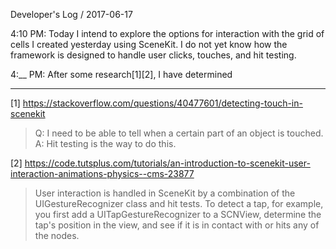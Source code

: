 Developer's Log / 2017-06-17

4:10 PM: Today I intend to explore the options for interaction with the grid of cells I created yesterday using SceneKit. I do not yet know how the framework is designed to handle user clicks, touches, and hit testing.

4:__ PM: After some research[1][2], I have determined

---

[1] https://stackoverflow.com/questions/40477601/detecting-touch-in-scenekit
> Q: I need to be able to tell when a certain part of an object is touched. A: Hit testing is the way to do this.

[2] https://code.tutsplus.com/tutorials/an-introduction-to-scenekit-user-interaction-animations-physics--cms-23877
> User interaction is handled in SceneKit by a combination of the UIGestureRecognizer class and hit tests. To detect a tap, for example, you first add a UITapGestureRecognizer to a SCNView, determine the tap's position in the view, and see if it is in contact with or hits any of the nodes.
